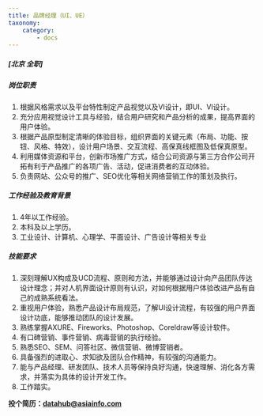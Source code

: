 ```yaml
---
title: 品牌经理（UI、UE）
taxonomy:
    category:
        - docs
---
```


##### **[北京  全职]**

##### 岗位职责
1. 根据风格需求以及平台特性制定产品视觉以及VI设计，即UI、VI设计。
2. 充分应用视觉设计工具与经验，结合用户研究和产品分析的成果，提高界面的用户体验。
3. 根据产品原型制定清晰的体验目标，组织界面的关键元素（布局、功能、按钮、风格、特效），设计用户场景、交互流程、高保真线框图及低保真原型。
4. 利用媒体资源和平台，创新市场推广方式，结合公司资源与第三方合作公司开拓有利于产品推广的各项广告、活动，促进消费者的互动体验。
5. 负责网站、公众号的推广、SEO优化等相关网络营销工作的策划及执行。

##### 工作经验及教育背景
1. 4年以工作经验。
2. 本科及以上学历。
3. 工业设计、计算机、心理学、平面设计、广告设计等相关专业

##### 技能要求
1. 深刻理解UX构成及UCD流程、原则和方法，并能够通过设计向产品团队传达设计理念；并对人机界面设计原则有认识，对如何根据用户体验改进产品有自己的成熟系统看法。
2. 重视用户体验，熟悉产品设计布局规范，了解UI设计流程，有较强的用户界面设计功底，能够推动团队的设计发展。
3. 熟练掌握AXURE、Fireworks、Photoshop、Coreldraw等设计软件。
4. 有口碑营销、事件营销、病毒营销的执行经验。
5. 熟悉SEO、SEM、问答社区、微信营销、微博营销者。
6. 具备强烈的进取心、求知欲及团队合作精神，有较强的沟通能力。
7. 能与产品经理、研发团队、技术人员等保持良好沟通，快速理解、消化各方需求，并落实为具体的设计开发工作。
8. 工作踏实。

**投个简历：datahub@asiainfo.com**